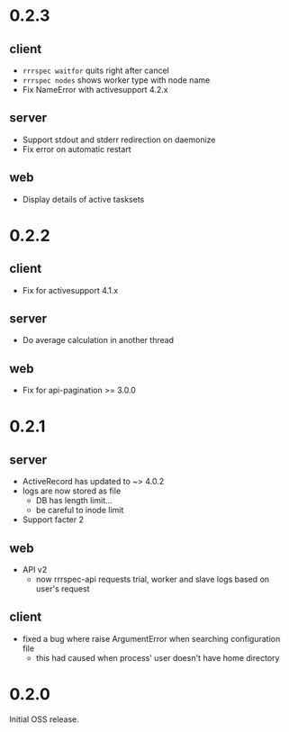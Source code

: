 # 0.2.3
## client
- `rrrspec waitfor` quits right after cancel
- `rrrspec nodes` shows worker type with node name
- Fix NameError with activesupport 4.2.x

## server
- Support stdout and stderr redirection on daemonize
- Fix error on automatic restart

## web
- Display details of active tasksets

# 0.2.2
## client
- Fix for activesupport 4.1.x

## server
- Do average calculation in another thread

## web
- Fix for api-pagination >= 3.0.0

# 0.2.1
## server
- ActiveRecord has updated to ~> 4.0.2
- logs are now stored as file
  - DB has length limit...
  - be careful to inode limit
- Support facter 2

## web
- API v2
  - now rrrspec-api requests trial, worker and slave logs based on user's
    request

## client
- fixed a bug where raise ArgumentError when searching configuration file
  - this had caused when process' user doesn't have home directory

# 0.2.0
Initial OSS release.
